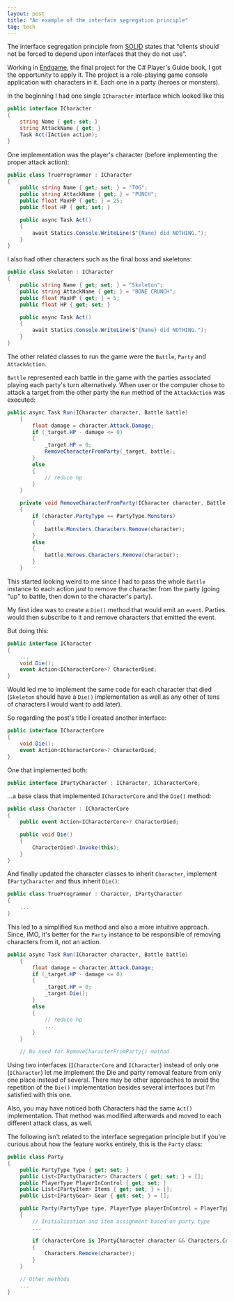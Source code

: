 ```yaml
---
layout: post
title: "An example of the interface segregation principle"
tag: tech
---
```


The interface segregation principle from [SOLID](https://en.wikipedia.org/wiki/SOLID) states that “clients should not be forced to depend upon interfaces that they do not use”.

Working in [Endgame](https://github.com/luz-ojeda/c-players-guide-endgame), the final project for the C# Player's Guide book, I got the opportunity to apply it. The project is a role-playing game console application with characters in it. Each one in a party (heroes or monsters).

In the beginning I had one single `ICharacter` interface which looked like this

```csharp
public interface ICharacter
{
	string Name { get; set; }
	string AttackName { get; }
	Task Act(IAction action);
}
```

One implementation was the player's character (before implementing the proper attack action):

```csharp
public class TrueProgrammer : ICharacter
{
	public string Name { get; set; } = "TOG";
	public string AttackName { get; } = "PUNCH";
	public float MaxHP { get; } = 25;
	public float HP { get; set; }

	public async Task Act()
	{
		await Statics.Console.WriteLine($"{Name} did NOTHING.");
	}
}
```

I also had other characters such as the final boss and skeletons:

```csharp
public class Skeleton : ICharacter
{
	public string Name { get; set; } = "Skeleton";
	public string AttackName { get; } = "BONE CRUNCH";
	public float MaxHP { get; } = 5;
	public float HP { get; set; }

	public async Task Act()
	{
		await Statics.Console.WriteLine($"{Name} did NOTHING.");
	}
}
```

The other related classes to run the game were the `Battle`, `Party` and `AttackAction`.

`Battle` represented each battle in the game with the parties associated playing each party's turn alternatively. When user or the computer chose to attack a target from the other party the `Run` method of the `AttackAction` was executed:

```csharp
public async Task Run(ICharacter character, Battle battle)
	{
		float damage = character.Attack.Damage;
		if (_target.HP - damage <= 0)
		{
			_target.HP = 0;
			RemoveCharacterFromParty(_target, battle);
		}
		else
		{
			// reduce hp
		}
	}

	private void RemoveCharacterFromParty(ICharacter character, Battle battle)
	{
		if (character.PartyType == PartyType.Monsters)
		{
			battle.Monsters.Characters.Remove(character);
		}
		else
		{
			battle.Heroes.Characters.Remove(character);
		}
	}
```

This started looking weird to me since I had to pass the whole `Battle` instance to each action *just* to remove the character from the party (going "up" to battle, then down to the character's party).

My first idea was to create a `Die()` method that would emit an `event`. Parties would then subscribe to it and remove characters that emitted the event.

But doing this:

```csharp
public interface ICharacter
{
	...
    void Die();
    event Action<ICharacterCore>? CharacterDied;
}
```

Would led me to implement the same code for each character that died (`Skeleton` should have a `Die()` implementation as well as any other of tens of characters I would want to add later).

So regarding the post's title I created another interface:

```csharp
public interface ICharacterCore
{
	void Die();
	event Action<ICharacterCore>? CharacterDied;
}
```

One that implemented both:

```csharp
public interface IPartyCharacter : ICharacter, ICharacterCore;
```

...a base class that implemented `ICharacterCore` and the `Die()` method:

```csharp
public class Character : ICharacterCore
{
	public event Action<ICharacterCore>? CharacterDied;

	public void Die()
	{
		CharacterDied?.Invoke(this);
	}
}
```

And finally updated the character classes to inherit `Character`, implement `IPartyCharacter` and thus inherit `Die()`:

```csharp
public class TrueProgrammer : Character, IPartyCharacter
{
	...
}
```
This led to a simplified `Run` method and also a more intuitive approach. Since, IMO, it's better for the `Party` instance to be responsible of removing characters from it, not an action.

```csharp
public async Task Run(ICharacter character, Battle battle)
	{
		float damage = character.Attack.Damage;
		if (_target.HP - damage <= 0)
		{
			_target.HP = 0;
			_target.Die();
		}
		else
		{
			// reduce hp
			...
		}
	}

	// No need for RemoveCharacterFromParty() method
```

Using two interfaces (`ICharacterCore` and `ICharacter`) instead of only one (`ICharacter`) let me implement the Die and party removal feature from only one place instead of several. There may be other approaches to avoid the repetition of the `Die()` implementation besides several interfaces but I'm satisfied with this one.

Also, you may have noticed both Characters had the same `Act()` implementation. That method was modified afterwards and moved to each different attack class, as well.

The following isn't related to the interface segregation principle but if you're curious about how the feature works entirely, this is the `Party` class:

```csharp
public class Party
{
	public PartyType Type { get; set; }
	public List<IPartyCharacter> Characters { get; set; } = [];
	public PlayerType PlayerInControl { get; set; }
	public List<IPartyItem> Items { get; set; } = [];
	public List<IPartyGear> Gear { get; set; } = [];

	public Party(PartyType type, PlayerType playerInControl = PlayerType.Computer)
	{
		// Initialization and item assignment based on party type
        ...

		if (characterCore is IPartyCharacter character && Characters.Contains(character))
		{
			Characters.Remove(character);
		}
	}

	// Other methods
	...
}
```